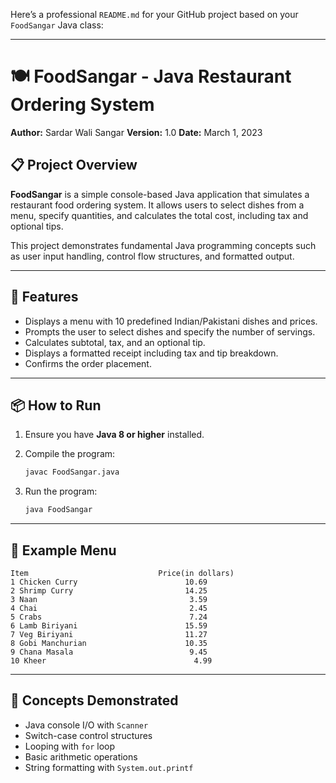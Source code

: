 Here’s a professional `README.md` for your GitHub project based on your `FoodSangar` Java class:

---

# 🍽️ FoodSangar - Java Restaurant Ordering System

**Author:** Sardar Wali Sangar
**Version:** 1.0
**Date:** March 1, 2023

## 📋 Project Overview

**FoodSangar** is a simple console-based Java application that simulates a restaurant food ordering system. It allows users to select dishes from a menu, specify quantities, and calculates the total cost, including tax and optional tips.

This project demonstrates fundamental Java programming concepts such as user input handling, control flow structures, and formatted output.

---

## 🚀 Features

* Displays a menu with 10 predefined Indian/Pakistani dishes and prices.
* Prompts the user to select dishes and specify the number of servings.
* Calculates subtotal, tax, and an optional tip.
* Displays a formatted receipt including tax and tip breakdown.
* Confirms the order placement.

---

## 📦 How to Run

1. Ensure you have **Java 8 or higher** installed.
2. Compile the program:

   ```bash
   javac FoodSangar.java
   ```
3. Run the program:

   ```bash
   java FoodSangar
   ```

---

## 📂 Example Menu

```
Item                             Price(in dollars)
1 Chicken Curry                        10.69
2 Shrimp Curry                         14.25
3 Naan                                  3.59
4 Chai                                  2.45
5 Crabs                                 7.24
6 Lamb Biriyani                        15.59
7 Veg Biriyani                         11.27
8 Gobi Manchurian                      10.35
9 Chana Masala                          9.45
10 Kheer                                 4.99
```

---

## 🧠 Concepts Demonstrated

* Java console I/O with `Scanner`
* Switch-case control structures
* Looping with `for` loop
* Basic arithmetic operations
* String formatting with `System.out.printf`
